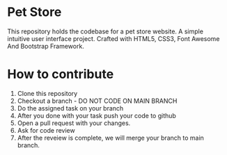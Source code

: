 # Pet Store
This repository holds the codebase for a pet store website. A simple intuitive user interface project. Crafted with HTML5, CSS3, Font Awesome And Bootstrap Framework.

# How to contribute
1. Clone this repository
2. Checkout a branch - DO NOT CODE ON MAIN BRANCH
3. Do the assigned task on your branch 
4. After you done with your task push your code to github
5. Open a pull request with your changes.
6. Ask for code review 
7. After the reveiew is complete, we will merge your branch to main branch.
